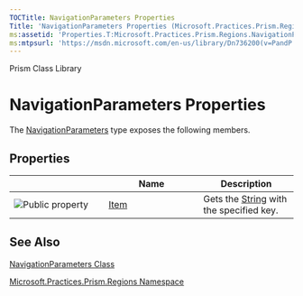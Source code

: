 ```yaml
---
TOCTitle: NavigationParameters Properties
Title: 'NavigationParameters Properties (Microsoft.Practices.Prism.Regions)'
ms:assetid: 'Properties.T:Microsoft.Practices.Prism.Regions.NavigationParameters'
ms:mtpsurl: 'https://msdn.microsoft.com/en-us/library/Dn736200(v=PandP.50)'
---
```


Prism Class Library

NavigationParameters Properties
===============================

The [NavigationParameters](https://msdn.microsoft.com/t:microsoft.practices.prism.regions.navigationparameters) type exposes the following members.

Properties
----------

<span id="propertyTableToggle"></span>
<table>
<colgroup>
<col width="33%" />
<col width="33%" />
<col width="33%" />
</colgroup>
<thead>
<tr class="header">
<th> </th>
<th>Name</th>
<th>Description</th>
</tr>
</thead>
<tbody>
<tr class="odd">
<td><img src="https://msdn.microsoft.com/en-us/Dn736200.pubproperty(en-us,PandP.50).gif" title="Public property" /></td>
<td><a href="https://msdn.microsoft.com/p:microsoft.practices.prism.regions.navigationparameters.item(system.string)">Item</a></td>
<td><div class="summary">
Gets the <a href="http://msdn2.microsoft.com/en-us/library/s1wwdcbf">String</a> with the specified key.
</div></td>
</tr>
</tbody>
</table>

See Also
--------

<span id="seeAlsoToggle"></span>
[NavigationParameters Class](https://msdn.microsoft.com/t:microsoft.practices.prism.regions.navigationparameters)

[Microsoft.Practices.Prism.Regions Namespace](https://msdn.microsoft.com/n:microsoft.practices.prism.regions)
